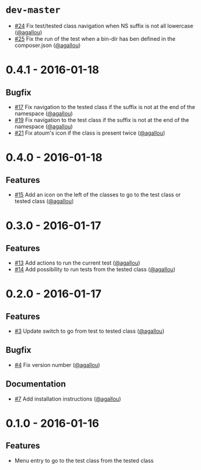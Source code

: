 # `dev-master`

* [#24](https://github.com/agallou/phpstorm-plugin/pull/24) Fix test/tested class navigation when NS suffix is not all lowercase ([@agallou])
* [#25](https://github.com/agallou/phpstorm-plugin/pull/25) Fix the run of the test when a bin-dir has ben defined in the composer.json ([@agallou])


# 0.4.1 - 2016-01-18

## Bugfix

* [#17](https://github.com/agallou/phpstorm-plugin/pull/17) Fix navigation to the tested class if the suffix is not at the end of the namespace ([@agallou])
* [#19](https://github.com/agallou/phpstorm-plugin/pull/19) Fix navigation to the test class if the suffix is not at the end of the namespace ([@agallou])
* [#21](https://github.com/agallou/phpstorm-plugin/pull/21) Fix atoum's icon if the class is present twice ([@agallou])


# 0.4.0 - 2016-01-18

## Features

* [#15](https://github.com/agallou/phpstorm-plugin/pull/15) Add an icon on the left of the classes to go to the test class or tested class ([@agallou])


# 0.3.0 - 2016-01-17

## Features

* [#13](https://github.com/agallou/phpstorm-plugin/pull/13) Add actions to run the current test ([@agallou])
* [#14](https://github.com/agallou/phpstorm-plugin/pull/14) Add possibility to run tests from the tested class ([@agallou])


# 0.2.0 - 2016-01-17

## Features

* [#3](https://github.com/agallou/phpstorm-plugin/pull/3) Update switch to go from test to tested class ([@agallou])

## Bugfix

* [#4](https://github.com/agallou/phpstorm-plugin/pull/4) Fix version number ([@agallou])

## Documentation

* [#7](https://github.com/agallou/phpstorm-plugin/pull/7) Add installation instructions ([@agallou])


# 0.1.0 - 2016-01-16

## Features

* Menu entry to go to the test class from the tested class


[@agallou]: https://github.com/agallou

